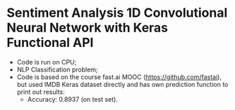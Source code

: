 # Sentiment Analysis 1D Convolutional Neural Network with Keras Functional API
- Code is run on CPU;
- NLP Classification problem;
- Code is based on the course fast.ai MOOC (https://github.com/fastai), but used IMDB Keras dataset directly and has own prediction function to print out results:
    - Accuracy: 0.8937 (on test set).
